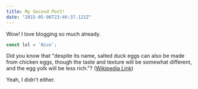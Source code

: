 ```yaml
---
title: My Second Post!
date: "2015-05-06T23:46:37.121Z"
---
```


Wow! I love blogging so much already.

```typescript
const lol = `Nice`;
```

Did you know that "despite its name, salted duck eggs can also be made from
chicken eggs, though the taste and texture will be somewhat different, and the
egg yolk will be less rich."?
([Wikipedia Link](http://en.wikipedia.org/wiki/Salted_duck_egg))

Yeah, I didn't either.
